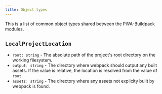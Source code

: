 ```yaml
---
title: Object types
---
```


This is a list of common object types shared between the PWA-Buildpack modules.

## `LocalProjectLocation`

* `root: string` - The absolute path of the project's root directory on the working filesystem.
* `output: string` - The directory where webpack should output any built assets.
    If the value is relative, the location is resolved from the value of `root`.
* `assets: string` - The directory where any assets not explicity built by webpack is found.